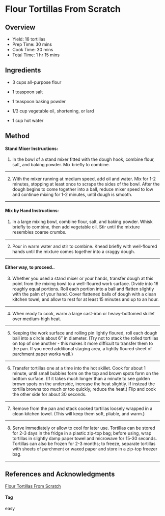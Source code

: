 # Flour Tortillas From Scratch

## Overview

- Yield: 16 tortillas
- Prep Time: 30 mins
- Cook Time: 30 mins
- Total Time: 1 hr 15 mins

## Ingredients

- 3 cups all-purpose flour

- 1 teaspoon salt

- 1 teaspoon baking powder

- 1/3 cup vegetable oil, shortening, or lard

- 1 cup hot water

## Method

#### Stand Mixer Instructions:

1. In the bowl of a stand mixer fitted with the dough hook, combine flour, salt, and baking powder. Mix briefly to combine.
---
2. With the mixer running at medium speed, add oil and water. Mix for 1-2 minutes, stopping at least once to scrape the sides of the bowl. After the dough begins to come together into a ball, reduce mixer speed to low and continue mixing for 1-2 minutes, until dough is smooth.
---

#### Mix by Hand Instructions:

1. In a large mixing bowl, combine flour, salt, and baking powder. Whisk briefly to combine, then add vegetable oil. Stir until the mixture resembles coarse crumbs.
---
2. Pour in warm water and stir to combine. Knead briefly with well-floured hands until the mixture comes together into a craggy dough.
---

#### Either way, to proceed..

3. Whether you used a stand mixer or your hands, transfer dough at this point from the mixing bowl to a well-floured work surface. Divide into 16 roughly equal portions. Roll each portion into a ball and flatten slightly with the palm of your hand. Cover flattened balls of dough with a clean kitchen towel, and allow to rest for at least 15 minutes and up to an hour.
---
4. When ready to cook, warm a large cast-iron or heavy-bottomed skillet over medium-high heat.
---
5. Keeping the work surface and rolling pin lightly floured, roll each dough ball into a circle about 6” in diameter. (Try not to stack the rolled tortillas on top of one another - this makes it more difficult to transfer them to the pan. If you need additional staging area, a lightly floured sheet of parchment paper works well.)
---
6. Transfer tortillas one at a time into the hot skillet. Cook for about 1 minute, until small bubbles form on the top and brown spots form on the bottom surface. (If it takes much longer than a minute to see golden brown spots on the underside, increase the heat slightly. If instead the tortilla browns too much or too quickly, reduce the heat.) Flip and cook the other side for about 30 seconds.
---
7. Remove from the pan and stack cooked tortillas loosely wrapped in a clean kitchen towel. (This will keep them soft, pliable, and warm.)
---
8. Serve immediately or allow to cool for later use. Tortillas can be stored for 2-3 days in the fridge in a plastic zip-top bag; before using, wrap tortillas in slightly damp paper towel and microwave for 15-30 seconds. Tortillas can also be frozen for 2-3 months; to freeze, separate tortillas with sheets of parchment or waxed paper and store in a zip-top freezer bag.
---

## References and Acknowledgments

[Flour Tortillas From Scratch](https://www.nourish-and-fete.com/easy-flour-tortillas-from-scratch/)

#### Tag
easy
